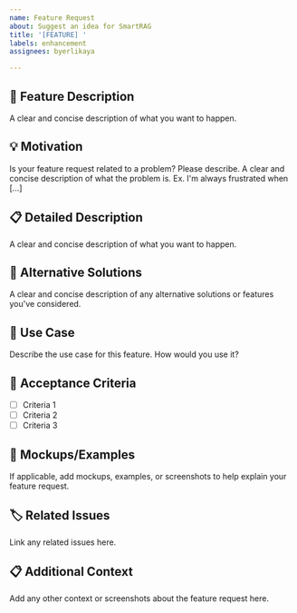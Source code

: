 ```yaml
---
name: Feature Request
about: Suggest an idea for SmartRAG
title: '[FEATURE] '
labels: enhancement
assignees: byerlikaya

---
```


## 🚀 Feature Description
A clear and concise description of what you want to happen.

## 💡 Motivation
Is your feature request related to a problem? Please describe.
A clear and concise description of what the problem is. Ex. I'm always frustrated when [...]

## 📋 Detailed Description
A clear and concise description of what you want to happen.

## 🔄 Alternative Solutions
A clear and concise description of any alternative solutions or features you've considered.

## 📱 Use Case
Describe the use case for this feature. How would you use it?

## 🎯 Acceptance Criteria
- [ ] Criteria 1
- [ ] Criteria 2
- [ ] Criteria 3

## 📸 Mockups/Examples
If applicable, add mockups, examples, or screenshots to help explain your feature request.

## 🏷️ Related Issues
Link any related issues here.

## 📋 Additional Context
Add any other context or screenshots about the feature request here.
